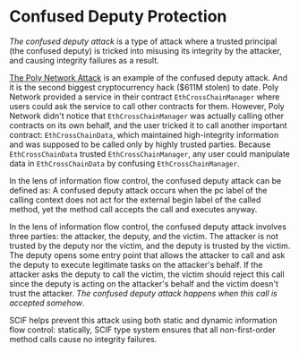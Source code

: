 # Confused Deputy Protection

*The confused deputy attack* is a type of attack where a trusted principal (the confused deputy) is tricked into misusing its integrity by the attacker, and causing integrity failures as a result.

[The Poly Network Attack](https://rekt.news/polynetwork-rekt/) is an example of the confused deputy attack. And it is the second biggest cryptocurrency hack ($611M stolen) to date. Poly Network provided a service in their contract `EthCrossChainManager` where users could ask the service to call other contracts for them. However, Poly Network didn't notice that `EthCrossChainManager` was actually calling other contracts on its own behalf, and the user tricked it to call another important contract: `EthCrossChainData`, which maintained high-integrity information and was supposed to be called only by highly trusted parties. Because `EthCrossChainData` trusted `EthCrossChainManager`, any user could manipulate data in `EthCrossChainData` by confusing `EthCrossChainManager`. 

In the lens of information flow control, the confused deputy attack can be defined as: 
A confused deputy attack occurs when the pc label of the calling context does not act for the external begin label of the called method, yet the method call accepts the call and executes anyway.

In the lens of information flow control, the confused deputy attack involves three parties: the attacker, the deputy, and the victim.
The attacker is not trusted by the deputy nor the victim, and the deputy is trusted by the victim. The deputy opens some entry point that allows the attacker to call and ask the deputy to execute legitimate tasks on the attacker's behalf. If the attacker asks the deputy to call the victim, the victim should reject this call since the deputy is acting on the attacker's behalf and the victim doesn't trust the attacker. *The confused deputy attack happens when this call is accepted somehow*.

SCIF helps prevent this attack using both static and dynamic information flow control: statically, SCIF type system ensures that all non-first-order method calls cause no integrity failures.
